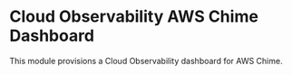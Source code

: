 # Cloud Observability AWS Chime Dashboard

This module provisions a Cloud Observability dashboard for AWS Chime.
